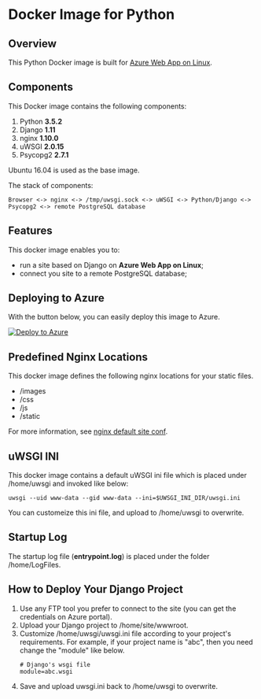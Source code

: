 # Docker Image for Python
## Overview
This Python Docker image is built for [Azure Web App on Linux](https://docs.microsoft.com/en-us/azure/app-service-web/app-service-linux-intro).

## Components
This Docker image contains the following components:

1. Python **3.5.2**
2. Django **1.11**
3. nginx **1.10.0**
4. uWSGI **2.0.15**
5. Psycopg2 **2.7.1**

Ubuntu 16.04 is used as the base image.

The stack of components:
```
Browser <-> nginx <-> /tmp/uwsgi.sock <-> uWSGI <-> Python/Django <-> Psycopg2 <-> remote PostgreSQL database
```

## Features
This docker image enables you to:
- run a site based on Django on **Azure Web App on Linux**;
- connect you site to a remote PostgreSQL database;

## Deploying to Azure
With the button below, you can easily deploy this image to Azure.

[![Deploy to Azure](http://azuredeploy.net/deploybutton.png)](https://azuredeploy.net/)

## Predefined Nginx Locations
This docker image defines the following nginx locations for your static files.
- /images
- /css
- /js
- /static

For more information, see [nginx default site conf](./nginx-default-site).

## uWSGI INI
This docker image contains a default uWSGI ini file which is placed under /home/uwsgi and invoked like below:
```
uwsgi --uid www-data --gid www-data --ini=$UWSGI_INI_DIR/uwsgi.ini
```

You can customeize this ini file, and upload to /home/uwsgi to overwrite.

## Startup Log
The startup log file (**entrypoint.log**) is placed under the folder /home/LogFiles.

## How to Deploy Your Django Project
1. Use any FTP tool you prefer to connect to the site (you can get the credentials on Azure portal).
2. Upload your Django project to /home/site/wwwroot.
3. Customize /home/uwsgi/uwsgi.ini file according to your project's requirements. For example, if your project name is "abc", then you need change the "module" like below.
	```
	# Django's wsgi file
	module=abc.wsgi
	```
4. Save and upload uwsgi.ini back to /home/uwsgi to overwrite.

